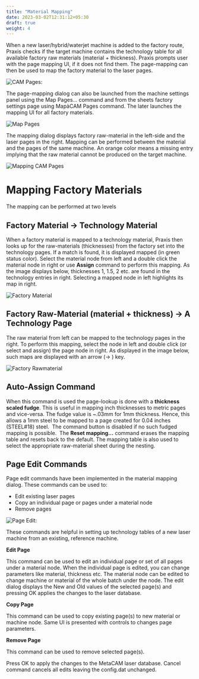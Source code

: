 ```yaml
---
title: "Material Mapping"
date: 2023-03-02T12:31:12+05:30
draft: true
weight: 4
---
```


When a new laser/hybrid/waterjet machine is added to the factory route, Praxis checks if the target machine contains the technology table for all available factory raw materials (material + thickness). Praxis prompts user with the page mapping UI, if it does not find them. The page-mapping can then be used to map the factory material to the laser pages.

![CAM Pages:](/images/CAMPages.png)

The page-mapping dialog can also be launched  from the machine settings panel using the Map Pages… command and from the sheets factory settings page using MapàCAM Pages command. The later launches the mapping UI for all factory materials.

![Map Pages](/images/MapPages.png)


The mapping dialog displays factory raw-material in the left-side and the laser pages in the right. Mapping can be performed between the material and the pages of the same machine. An orange color means a missing entry implying that the raw material cannot be produced on the target machine.

![Mapping CAM Pages](/images/MappingCAMPages.png)


Mapping Factory Materials
=========================

The mapping can be performed at two levels 

Factory Material → Technology Material
--------------------------------------

When a factory material is mapped to a technology material, Praxis then looks up for the raw-materials (thicknesses) from the factory set into the technology pages. If a match is found, it is displayed mapped (in green status color). Select the material node from left and a double click the material node in right or use **Assign** command to perform this mapping. As the image displays below, thicknesses 1, 1.5, 2 etc. are found in the technology entries in right. Selecting a mapped node in left highlights its map in right.

![Factory Material](/images/FactoryMaterial.png)

Factory Raw-Material (material + thickness) → A Technology Page
---------------------------------------------------------------

The raw material from left can be mapped to the technology pages in the right. To perform this mapping, select the node in left and double click (or select and assign) the page node in right. As displayed in the image below, such maps are displayed with an arrow (→ ) key. 

![Factory Rawmaterial](/images/FactoryRawmaterial.png)

Auto-Assign Command
-------------------

When this command is used the page-lookup is done with a **thickness scaled fudge**. This is useful in mapping inch thicknesses to metric pages and vice-versa. The fudge value is ~.03mm for 1mm thickness. Hence, this allows a 1mm steel to be mapped to a page created for 0.04 inches (STEEL#18) steel. 
The command button is disabled if no such fudged mapping is possible. 
The **Reset mapping...** command erases the mapping table and resets back to the default. The mapping table is also used to select the appropriate raw-material sheet during the nesting. 


Page Edit Commands
------------------

Page edit commands have been implemented in the material mapping dialog. These commands can be used to:

+ Edit existing laser pages
+ Copy an individual page or pages under a material node
+ Remove pages

![Page Edit:](/images/PageEdit.png)

These commands are helpful in setting up technology tables of a new laser machine from an existing, reference machine.

**Edit Page**

This command can be used to edit an individual page or set of all pages under a material node. When the individual page is edited, you can change parameters like material, thickness etc. The material node can be edited to change machine or material of the whole batch under the node. The edit dialog displays the New and Old values of the selected page(s) and pressing OK applies the changes to the laser database.

**Copy Page**

This command can be used to copy existing page(s) to new material or machine node. Same UI is presented with controls to changes page parameters.

**Remove Page**

This command can be used to remove selected page(s). 

Press OK to apply the changes to the MetaCAM laser database. Cancel command cancels all edits leaving the config.dat unchanged.


